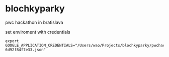 # blochkyparky
pwc hackathon in bratislava

set enviroment with credentials

```
export GOOGLE_APPLICATION_CREDENTIALS="/Users/wao/Projects/blochkyparky/pwchackathon-6d92f84f7e33.json"
```